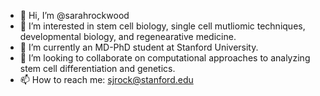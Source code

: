 - 👋 Hi, I’m @sarahrockwood
- 👀 I’m interested in stem cell biology, single cell mutliomic techniques, developmental biology, and regenearative medicine.
- 🌱 I’m currently an MD-PhD student at Stanford University. 
- 💞️ I’m looking to collaborate on computational approaches to analyzing stem cell differentiation and genetics.
- 📫 How to reach me: sjrock@stanford.edu

<!---
sarahrockwood/sarahrockwood is a ✨ special ✨ repository because its `README.md` (this file) appears on your GitHub profile.
You can click the Preview link to take a look at your changes.
--->
